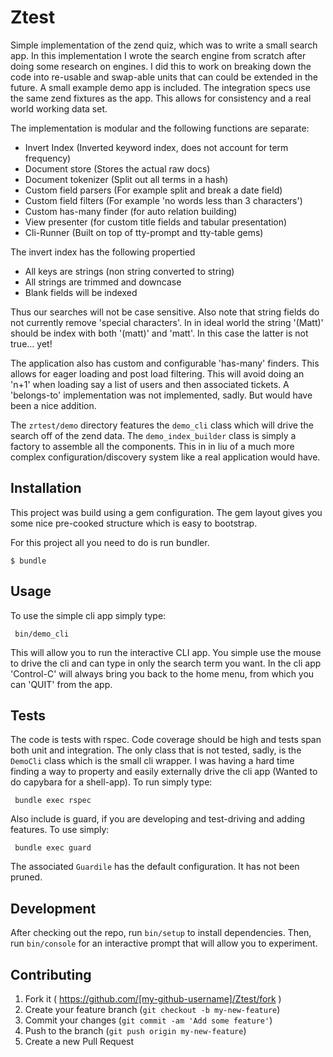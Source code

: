 # Ztest

Simple implementation of the zend quiz, which was to write a small search app. 
In this implementation I wrote the search engine from scratch after doing 
some research on engines. I did this to work on breaking down the code into re-usable
and swap-able units that can could be extended in the future. A small example demo app
is included. The integration specs use the same zend fixtures as the app. This allows for consistency
and a real world working data set. 

The implementation is modular and the following functions are separate:

  * Invert Index (Inverted keyword index, does not account for term frequency)
  * Document store (Stores the actual raw docs)
  * Document tokenizer (Split out all terms in a hash)
  * Custom field parsers (For example split and break a date field)
  * Custom field filters (For example 'no words less than 3 characters')
  * Custom has-many finder (for auto relation building)
  * View presenter (for custom title fields and tabular presentation) 
  * Cli-Runner (Built on top of tty-prompt and tty-table gems) 
    
The invert index has the following propertied 
  * All keys are strings (non string converted to string)
  * All strings are trimmed and downcase
  * Blank fields will be indexed
    
Thus our searches will not be case sensitive. Also note that string fields
do not currently remove 'special characters'. In in ideal world the string '(Matt)' should 
be index with both '(matt)' and 'matt'. In this case the latter is not true... yet!

The application also has custom and configurable 'has-many' finders. This allows for eager loading 
and post load filtering. This will avoid doing an 'n+1' when loading say a list of users and then associated
tickets. A 'belongs-to' implementation was not implemented, sadly. But would have been a nice addition.
     
The `zrtest/demo` directory features the `demo_cli` class which will drive the 
 search off of the zend data. The `demo_index_builder` class is simply a factory to assemble all 
 the components. This in in liu of a much more complex configuration/discovery system like a real
 application would have.
  
## Installation

This project was build using a gem configuration. The gem layout 
gives you some nice pre-cooked structure which is easy to bootstrap.

For this project all you need to do is run bundler.

    $ bundle

## Usage

To use the simple cli app simply type:

     bin/demo_cli
     
This will allow you to run the interactive CLI app. You simple use the
mouse to drive the cli and can type in only the search term you want. In the cli app 'Control-C' 
will always bring you back to the home menu, from which you can 'QUIT' from the app.

## Tests

The code is tests with rspec. Code coverage should be high and tests span both 
unit and integration. The only class that is not tested, sadly, is the `DemoCli` class which 
is the small cli wrapper. I was having a hard time finding a way to property and easily 
externally drive the cli app (Wanted to do capybara for a shell-app). To run simply type:

     bundle exec rspec
     
Also include is guard, if you are developing and test-driving and adding features. To use simply:
     
     bundle exec guard

The associated `Guardile` has the default configuration. It has not been pruned.


## Development

After checking out the repo, run `bin/setup` to install dependencies. Then, run `bin/console` for an interactive prompt that will allow you to experiment.

## Contributing

1. Fork it ( https://github.com/[my-github-username]/Ztest/fork )
2. Create your feature branch (`git checkout -b my-new-feature`)
3. Commit your changes (`git commit -am 'Add some feature'`)
4. Push to the branch (`git push origin my-new-feature`)
5. Create a new Pull Request
